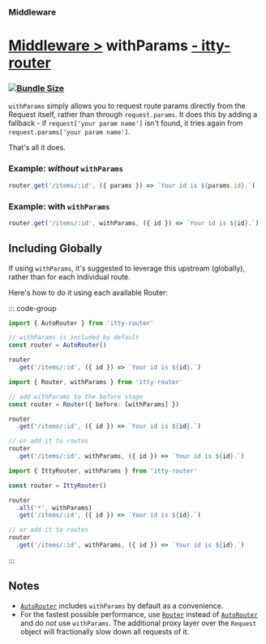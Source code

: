 ### Middleware
# <u>Middleware ></u> withParams <u>- itty-router</u>

### [![Bundle Size](https://itty.ing/https://deno.bundlejs.com/?q=itty-router/withParams&badge&badge-style=for-the-badge)](https://deno.bundlejs.com/?q=itty-router/withParams)

`withParams` simply allows you to request route params directly from the Request itself, rather than through `request.params`.  It does this by adding a fallback - if `request['your param name']` isn't found, it tries again from `request.params['your param name']`.

That's all it does.

### Example: *without* `withParams`
```ts
router.get('/items/:id', ({ params }) => `Your id is ${params.id}.`)
```

### Example: with `withParams`
```ts
router.get('/items/:id', withParams, ({ id }) => `Your id is ${id}.`)
```

## Including Globally
If using `withParams`, it's suggested to leverage this upstream (globally), rather than for each individual route.

Here's how to do it using each available Router:

::: code-group

```ts [AutoRouter]
import { AutoRouter } from 'itty-router'

// withParams is included by default
const router = AutoRouter()

router
  .get('/items/:id', ({ id }) => `Your id is ${id}.`)
```

```ts [Router]
import { Router, withParams } from 'itty-router'

// add withParams to the before stage
const router = Router({ before: [withParams] })

router
  .get('/items/:id', ({ id }) => `Your id is ${id}.`)

// or add it to routes
router
  .get('/items/:id', withParams, ({ id }) => `Your id is ${id}.`)
```

```ts [IttyRouter (or manually)]
import { IttyRouter, withParams } from 'itty-router'

const router = IttyRouter()

router
  .all('*', withParams)
  .get('/items/:id', ({ id }) => `Your id is ${id}.`)

// or add it to routes
router
  .get('/items/:id', withParams, ({ id }) => `Your id is ${id}.`)
```

:::

## Notes
- [`AutoRouter`](/itty-router/routers/autorouter) includes `withParams` by default as a convenience.
- For the fastest possible performance, use [`Router`](/itty-router/routers/router) instead of [`AutoRouter`](/itty-router/routers/autorouter) and do *not* use `withParams`.  The additional proxy layer over the `Request` object will fractionally slow down all requests of it.

